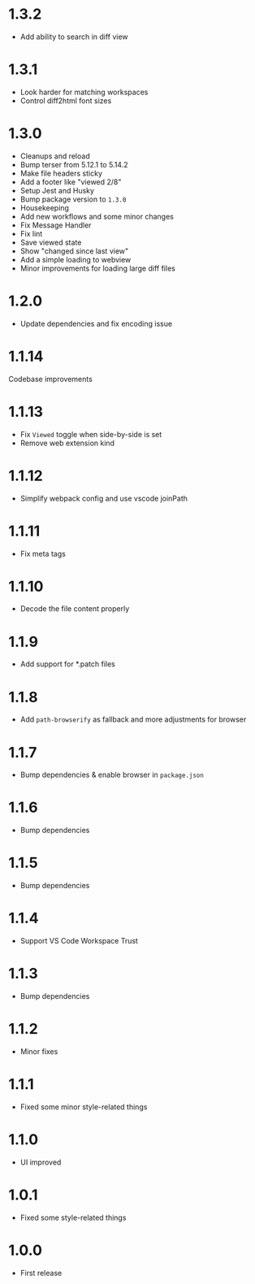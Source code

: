 # 1.3.2

- Add ability to search in diff view

# 1.3.1

- Look harder for matching workspaces
- Control diff2html font sizes

# 1.3.0

- Cleanups and reload
- Bump terser from 5.12.1 to 5.14.2
- Make file headers sticky
- Add a footer like "viewed 2/8"
- Setup Jest and Husky
- Bump package version to `1.3.0`
- Housekeeping
- Add new workflows and some minor changes
- Fix Message Handler
- Fix lint
- Save viewed state
- Show "changed since last view"
- Add a simple loading to webview
- Minor improvements for loading large diff files

# 1.2.0

- Update dependencies and fix encoding issue

# 1.1.14

Codebase improvements

# 1.1.13

- Fix `Viewed` toggle when side-by-side is set
- Remove web extension kind

# 1.1.12

- Simplify webpack config and use vscode joinPath

# 1.1.11

- Fix meta tags

# 1.1.10

- Decode the file content properly

# 1.1.9

- Add support for \*.patch files

# 1.1.8

- Add `path-browserify` as fallback and more adjustments for browser

# 1.1.7

- Bump dependencies & enable browser in `package.json`

# 1.1.6

- Bump dependencies

# 1.1.5

- Bump dependencies

# 1.1.4

- Support VS Code Workspace Trust

# 1.1.3

- Bump dependencies

# 1.1.2

- Minor fixes

# 1.1.1

- Fixed some minor style-related things

# 1.1.0

- UI improved

# 1.0.1

- Fixed some style-related things

# 1.0.0

- First release
